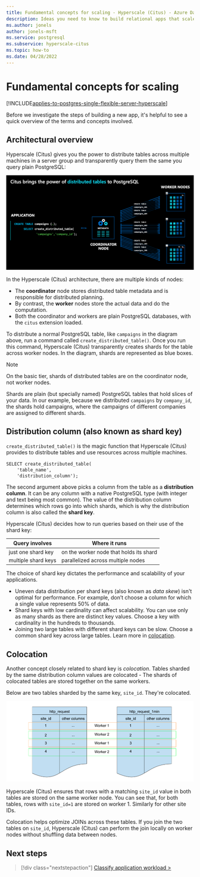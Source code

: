 ```yaml
---
title: Fundamental concepts for scaling - Hyperscale (Citus) - Azure Database for PostgreSQL
description: Ideas you need to know to build relational apps that scale
ms.author: jonels
author: jonels-msft
ms.service: postgresql
ms.subservice: hyperscale-citus
ms.topic: how-to
ms.date: 04/28/2022
---
```


# Fundamental concepts for scaling

[!INCLUDE[applies-to-postgres-single-flexible-server-hyperscale](../includes/applies-to-postgresql-single-flexible-server-hyperscale.md)]

Before we investigate the steps of building a new app, it's helpful to see a
quick overview of the terms and concepts involved.

## Architectural overview

Hyperscale (Citus) gives you the power to distribute tables across multiple
machines in a server group and transparently query them the same you query
plain PostgreSQL:

![Diagram of the coordinator node sharding a table onto worker nodes.](../media/howto-hyperscale-build-scalable-apps/architecture.png)

In the Hyperscale (Citus) architecture, there are multiple kinds of nodes:

* The **coordinator** node stores distributed table metadata and is responsible
  for distributed planning.
* By contrast, the **worker** nodes store the actual data and do the computation.
* Both the coordinator and workers are plain PostgreSQL databases, with the
  `citus` extension loaded.

To distribute a normal PostgreSQL table, like `campaigns` in the diagram above,
run a command called `create_distributed_table()`.  Once you run this
command, Hyperscale (Citus) transparently creates shards for the table across
worker nodes. In the diagram, shards are represented as blue boxes.

> [!NOTE]
>
> On the basic tier, shards of distributed tables are on the coordinator node,
> not worker nodes.

Shards are plain (but specially named) PostgreSQL tables that hold slices of
your data. In our example, because we distributed `campaigns` by `company_id`,
the shards hold campaigns, where the campaigns of different companies are
assigned to different shards.

## Distribution column (also known as shard key)

`create_distributed_table()` is the magic function that Hyperscale (Citus)
provides to distribute tables and use resources across multiple machines.

```postgresql
SELECT create_distributed_table(
	'table_name',
	'distribution_column');
```

The second argument above picks a column from the table as a **distribution
column**. It can be any column with a native PostgreSQL type (with integer and
text being most common). The value of the distribution column determines which
rows go into which shards, which is why the distribution column is also called
the **shard key**.

Hyperscale (Citus) decides how to run queries based on their use of the shard
key:

| Query involves | Where it runs |
|----------------|---------------|
| just one shard key | on the worker node that holds its shard |
| multiple shard keys | parallelized across multiple nodes |

The choice of shard key dictates the performance and scalability of your
applications.

* Uneven data distribution per shard keys (also known as *data skew*) isn't optimal
  for performance. For example, don’t choose a column for which a single value
  represents 50% of data.
* Shard keys with low cardinality can affect scalability. You can use only as
  many shards as there are distinct key values. Choose a key with cardinality
  in the hundreds to thousands.
* Joining two large tables with different shard keys can be slow. Choose a
  common shard key across large tables. Learn more in
  [colocation](#colocation).

## Colocation

Another concept closely related to shard key is *colocation*. Tables sharded by
the same distribution column values are colocated - The shards of colocated
tables are stored together on the same workers.

Below are two tables sharded by the same key, `site_id`. They're colocated.

![Diagram of tables http_request and http_request_1min colocated by site_id.](../media/howto-hyperscale-build-scalable-apps/colocation.png)

Hyperscale (Citus) ensures that rows with a matching `site_id` value in both
tables are stored on the same worker node.  You can see that, for both tables,
rows with `site_id=1` are stored on worker 1. Similarly for other site IDs.

Colocation helps optimize JOINs across these tables. If you join the two tables
on `site_id`, Hyperscale (Citus) can perform the join locally on worker nodes
without shuffling data between nodes.

## Next steps

> [!div class="nextstepaction"]
> [Classify application workload >](howto-build-scalable-apps-classify.md)
